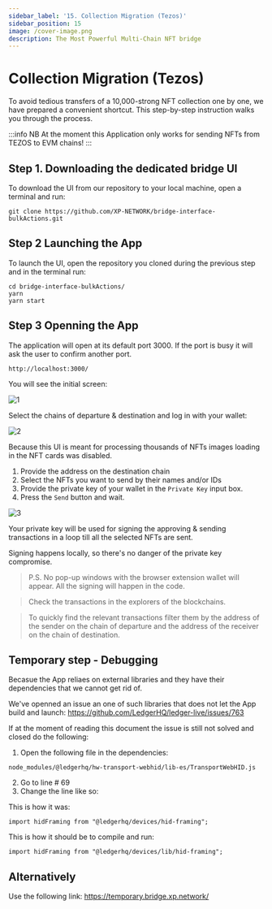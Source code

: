 ```yaml
---
sidebar_label: '15. Collection Migration (Tezos)'
sidebar_position: 15
image: /cover-image.png
description: The Most Powerful Multi-Chain NFT bridge
---
```


# Collection Migration (Tezos)

To avoid tedious transfers of a 10,000-strong NFT collection one by one, we have prepared a convenient shortcut. This step-by-step instruction walks you through the process.

:::info
NB At the moment this Application only works for sending NFTs from TEZOS to EVM chains!
:::

## Step 1. Downloading the dedicated bridge UI

To download the UI from our repository to your local machine, open a terminal and run:

```
git clone https://github.com/XP-NETWORK/bridge-interface-bulkActions.git
```

## Step 2 Launching the App

To launch the UI, open the repository you cloned during the previous step and in the terminal run:

```
cd bridge-interface-bulkActions/
yarn
yarn start
```

## Step 3 Openning the App

The application will open at its default port 3000. If the port is busy it will ask the user to confirm another port.

```http
http://localhost:3000/
```

You will see the initial screen:

![1](/img/batchMapping/1.png)

Select the chains of departure & destination and log in with your wallet:

![2](/img/batchMapping/2.png)

Because this UI is meant for processing thousands of NFTs images loading in the NFT cards was disabled.

1. Provide the address on the destination chain
2. Select the NFTs you want to send by their names and/or IDs
3. Provide the private key of your wallet in the `Private Key` input box.
4. Press the `Send` button and wait.

![3](/img/batchMapping/3.png)

Your private key will be used for signing the approving & sending transactions in a loop till all the selected NFTs are sent.

Signing happens locally, so there's no danger of the private key compromise.

> P.S. No pop-up windows with the browser extension wallet will appear. All the signing will happen in the code.

> Check the transactions in the explorers of the blockchains.

> To quickly find the relevant transactions filter them by the address of the sender on the chain of departure and the address of the receiver on the chain of destination.

## Temporary step - Debugging

Becasue the App reliaes on external libraries and they have their dependencies that we cannot get rid of.

We've openned an issue an one of such libraries that does not let the App build and launch: https://github.com/LedgerHQ/ledger-live/issues/763

If at the moment of reading this document the issue is still not solved and closed do the following:

1. Open the following file in the dependencies:
```
node_modules/@ledgerhq/hw-transport-webhid/lib-es/TransportWebHID.js
```
2. Go to line # 69
3. Change the line like so:<br/>

This is how it was:
```
import hidFraming from "@ledgerhq/devices/hid-framing";
```
This is how it should be to compile and run:
```
import hidFraming from "@ledgerhq/devices/lib/hid-framing";
```

## Alternatively

Use the following link: https://temporary.bridge.xp.network/
